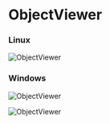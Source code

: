 ObjectViewer
============

### Linux

![ObjectViewer](http://image.noelshack.com/fichiers/2013/48/1385350699-objectviewer-linux.png "ObjectViewer")

### Windows

![ObjectViewer](http://image.noelshack.com/fichiers/2013/47/1385230953-objectviewer.png "ObjectViewer")

![ObjectViewer](http://image.noelshack.com/fichiers/2013/47/1385230953-objctviewer-wireframe.png "ObjectViewer")
